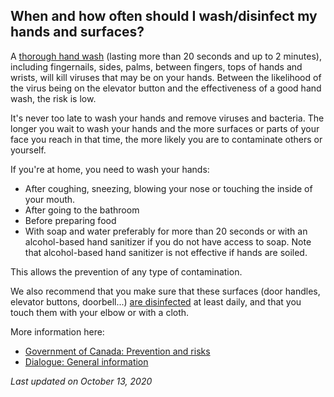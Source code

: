## When and how often should I wash/disinfect my hands and surfaces?

A [thorough hand wash](https://www.canada.ca/en/public-health/services/publications/diseases-conditions/reduce-spread-covid-19-wash-your-hands.html) (lasting more than 20 seconds and up to 2 minutes), including fingernails, sides, palms, between fingers, tops of hands and wrists, will kill viruses that may be on your hands. Between the likelihood of the virus being on the elevator button and the effectiveness of a good hand wash, the risk is low.

It's never too late to wash your hands and remove viruses and bacteria. The longer you wait to wash your hands and the more surfaces or parts of your face you reach in that time, the more likely you are to contaminate others or yourself.

If you're at home, you need to wash your hands:

- After coughing, sneezing, blowing your nose or touching the inside of your mouth.
- After going to the bathroom
- Before preparing food
- With soap and water preferably for more than 20 seconds or with an alcohol-based hand sanitizer if you do not have access to soap. Note that alcohol-based hand sanitizer is not effective if hands are soiled.

This allows the prevention of any type of contamination.

We also recommend that you make sure that these surfaces (door handles, elevator buttons, doorbell...) [are disinfected](https://www.canada.ca/en/public-health/services/publications/diseases-conditions/cleaning-disinfecting-public-spaces.html) at least daily, and that you touch them with your elbow or with a cloth.

More information here:

- [Government of Canada: Prevention and risks](https://www.canada.ca/en/public-health/services/diseases/2019-novel-coronavirus-infection/prevention-risks.html)
- [Dialogue: General information](https://covid19.dialogue.co/#/info?id=common)

_Last updated on October 13, 2020_
